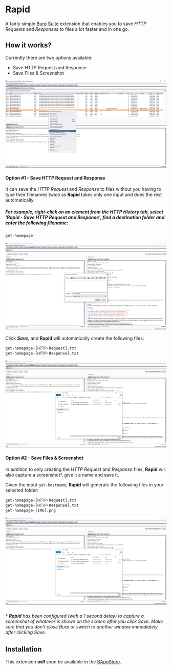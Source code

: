
# Rapid

A fairly simple [Burp Suite](https://portswigger.net/burp) extension that enables you to save *HTTP Requests* and *Responses* to files a lot faster and in one go.

## How it works?
Currently there are two options available:

 - Save HTTP Request and Response
 - Save Files & Screenshot
 
 ![options](rapid-menu-options.PNG)

#### Option #1 - Save HTTP Request and Response
It can save the *HTTP Request* and *Response* to files without you having to type their filenames twice as **Rapid** takes only one input and does the rest automatically.

##### For example, right-click on an element from the HTTP History tab, select 'Rapid - Save HTTP Request and Response', find a destination folder and enter the following filename:

    get-homepage
   ![save-files-dialog](rapid-save-files.PNG)
   
   Click ***Save***, and **Rapid** will automatically create the following files:
   

    get-homepage-[HTTP-Request].txt
    get-homepage-[HTTP-Response].txt
    
   ![saved-files](rapid-saved-files.PNG)
#### Option #2 - Save Files & Screenshot
In addition to only creating the *HTTP Request* and *Response* files, **Rapid** will also capture a screenshot*, give it a name and save it.

Given the input ``` get-hostname ```, **Rapid** will generate the following files in your selected folder:

    get-homepage-[HTTP-Request].txt
    get-homepage-[HTTP-Response].txt
    get-homepage-[IMG].png
   ![saved-files-screenshot](rapid-saved-files-screenshot.PNG)
###
######  \* **Rapid** has been configured (with a 1 second delay) to capture a screenshot of whatever is shown on the screen after you click *Save*.  Make sure that you don't close Burp or switch to another window immediately after clicking *Save*. 

## Installation
This extension ***will*** soon be available in the [BAppStore](https://portswigger.net/bappstore).